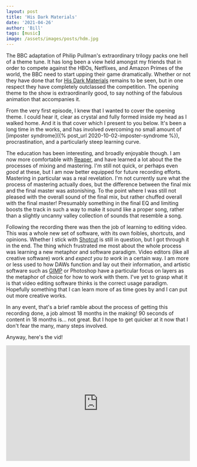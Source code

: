 ```yaml
---
layout: post
title: 'His Dark Materials'
date: '2021-04-26'
author: 'Bill'
tags: [music]
image: /assets/images/posts/hdm.jpg
---
```


The BBC adaptation of Philip Pullman's extraordinary trilogy packs one hell of a theme tune. It has long been a view held amongst my friends that in order to compete against the HBOs, Netflixes, and Amazon Primes of the world, the BBC need to start upping their game dramatically. Whether or not they have done that for [His Dark Materials](https://www.youtube.com/watch?v=64JAZKy8BpA) remains to be seen, but in one respect they have completely outclassed the competition. The opening theme to the show is extraordinarily good, to say nothing of the fabulous animation that accompanies it.  

From the very first episode, I knew that I wanted to cover the opening theme. I could hear it, clear as crystal and fully formed inside my head as I walked home. And it is that cover which I present to you below. It's been a long time in the works, and has involved overcoming no small amount of [imposter syndrome]({% post_url 2020-10-02-imposter-syndrome %}), procrastination, and a particularly steep learning curve.  

The education has been interesting, and broadly enjoyable though. I am now more comfortable with [Reaper](https://www.reaper.fm/), and have learned a lot about the the processes of mixing and mastering. I'm still not quick, or perhaps even _good_ at these, but I am now better equipped for future recording efforts. Mastering in particular was a real revelation. I'm not currently sure what the process of mastering actually does, but the difference between the final mix and the final master was astonishing. To the point where I was still not pleased with the overall sound of the final mix, but rather chuffed overall with the final master! Presumably something in the final EQ and limiting boosts the track in such a way to make it sound like a proper song, rather than a slightly uncanny valley collection of sounds that resemble a song.  

Following the recording there was then the job of learning to editing video. This was a whole new set of software, with its own foibles, shortcuts, and opinions. Whether I stick with [Shotcut](https://www.shotcut.org/) is still in question, but I got through it in the end. The thing which frustrated me most about the whole process was learning a new metaphor and software paradigm. Video editors (like all creative software) work and _expect you to work_ in a certain way. I am more or less used to how DAWs function and lay out their information, and artistic software such as [GIMP](https://www.gimp.org/) or Photoshop have a particular focus on layers as the metaphor of choice for how to work with them. I've yet to grasp what it is that video editing software thinks is the correct usage paradigm. Hopefully something that I can learn more of as time goes by and I can put out more creative works.  

In any event, that's a brief ramble about the process of getting this recording done, a job almost 18 months in the making! 90 seconds of content in 18 months is... not great. But I hope to get quicker at it now that I don't fear the many, many steps involved.


Anyway, here's the vid!  

<iframe width="500" height="315" src="https://www.youtube.com/embed/XjPpNxtvV_I" title="YouTube video player" frameborder="0" allow="accelerometer; autoplay; clipboard-write; encrypted-media; gyroscope; picture-in-picture" allowfullscreen></iframe>
